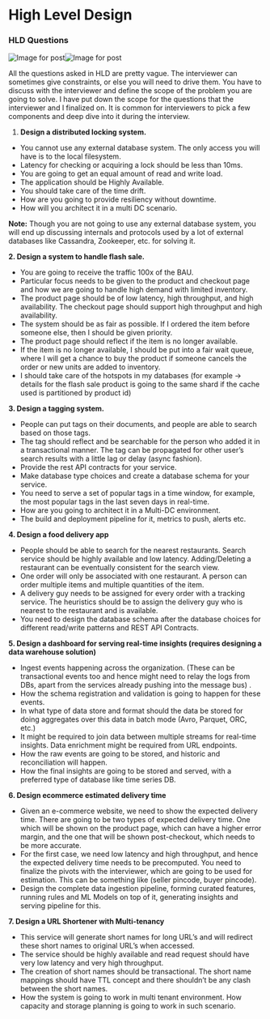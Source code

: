 # High Level Design



### **HLD Questions** <a href="#1cb3" id="1cb3"></a>

![Image for post](https://miro.medium.com/max/60/0\*hD6tIy4NN8X-3-2Z?q=20)![Image for post](https://miro.medium.com/max/5184/0\*hD6tIy4NN8X-3-2Z)

All the questions asked in HLD are pretty vague. The interviewer can sometimes give constraints, or else you will need to drive them. You have to discuss with the interviewer and define the scope of the problem you are going to solve. I have put down the scope for the questions that the interviewer and I finalized on. It is common for interviewers to pick a few components and deep dive into it during the interview.

1. **Design a distributed locking system.**

* You cannot use any external database system. The only access you will have is to the local filesystem.
* Latency for checking or acquiring a lock should be less than 10ms.
* You are going to get an equal amount of read and write load.
* The application should be Highly Available.
* You should take care of the time drift.
* How are you going to provide resiliency without downtime.
* How will you architect it in a multi DC scenario.

**Note:** Though you are not going to use any external database system, you will end up discussing internals and protocols used by a lot of external databases like Cassandra, Zookeeper, etc. for solving it.

**2. Design a system to handle flash sale.**

* You are going to receive the traffic 100x of the BAU.
* Particular focus needs to be given to the product and checkout page and how we are going to handle high demand with limited inventory.
* The product page should be of low latency, high throughput, and high availability. The checkout page should support high throughput and high availability.
* The system should be as fair as possible. If I ordered the item before someone else, then I should be given priority.
* The product page should reflect if the item is no longer available.
* If the item is no longer available, I should be put into a fair wait queue, where I will get a chance to buy the product if someone cancels the order or new units are added to inventory.
* I should take care of the hotspots in my databases (for example -> details for the flash sale product is going to the same shard if the cache used is partitioned by product id)

**3. Design a tagging system.**

* People can put tags on their documents, and people are able to search based on those tags.
* The tag should reflect and be searchable for the person who added it in a transactional manner. The tag can be propagated for other user’s search results with a little lag or delay (async fashion).
* Provide the rest API contracts for your service.
* Make database type choices and create a database schema for your service.
* You need to serve a set of popular tags in a time window, for example, the most popular tags in the last seven days in real-time.
* How are you going to architect it in a Multi-DC environment.
* The build and deployment pipeline for it, metrics to push, alerts etc.

**4. Design a food delivery app**

* People should be able to search for the nearest restaurants. Search service should be highly available and low latency. Adding/Deleting a restaurant can be eventually consistent for the search view.
* One order will only be associated with one restaurant. A person can order multiple items and multiple quantities of the item.
* A delivery guy needs to be assigned for every order with a tracking service. The heuristics should be to assign the delivery guy who is nearest to the restaurant and is available.
* You need to design the database schema after the database choices for different read/write patterns and REST API Contracts.

**5. Design a dashboard for serving real-time insights (requires designing a data warehouse solution)**

* Ingest events happening across the organization. (These can be transactional events too and hence might need to relay the logs from DBs, apart from the services already pushing into the message bus) .
* How the schema registration and validation is going to happen for these events.
* In what type of data store and format should the data be stored for doing aggregates over this data in batch mode (Avro, Parquet, ORC, etc.)
* It might be required to join data between multiple streams for real-time insights. Data enrichment might be required from URL endpoints.
* How the raw events are going to be stored, and historic and reconciliation will happen.
* How the final insights are going to be stored and served, with a preferred type of database like time series DB.

**6. Design ecommerce estimated delivery time**

* Given an e-commerce website, we need to show the expected delivery time. There are going to be two types of expected delivery time. One which will be shown on the product page, which can have a higher error margin, and the one that will be shown post-checkout, which needs to be more accurate.
* For the first case, we need low latency and high throughput, and hence the expected delivery time needs to be precomputed. You need to finalize the pivots with the interviewer, which are going to be used for estimation. This can be something like (seller pincode, buyer pincode).
* Design the complete data ingestion pipeline, forming curated features, running rules and ML Models on top of it, generating insights and serving pipeline for this.

**7. Design a URL Shortener with Multi-tenancy**

* This service will generate short names for long URL’s and will redirect these short names to original URL’s when accessed.
* The service should be highly available and read request should have very low latency and very high throughput.
* The creation of short names should be transactional. The short name mappings should have TTL concept and there shouldn’t be any clash between the short names.
* How the system is going to work in multi tenant environment. How capacity and storage planning is going to work in such scenario.

